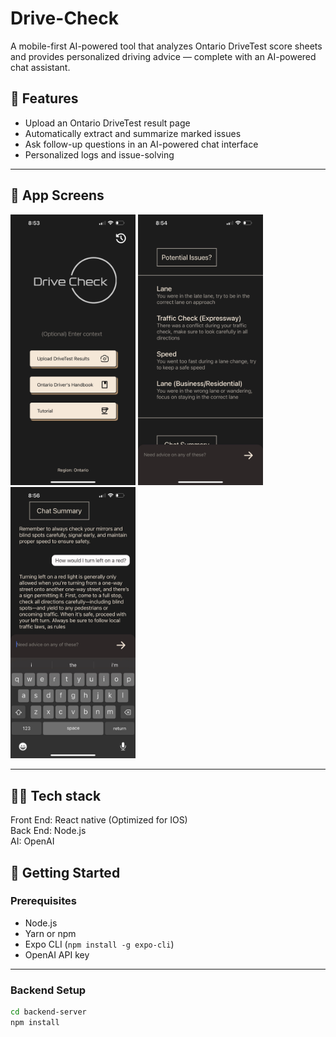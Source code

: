 # Drive-Check

A mobile-first AI-powered tool that analyzes Ontario DriveTest score sheets and provides personalized driving advice — complete with an AI-powered chat assistant.


## 📸 Features

- Upload an Ontario DriveTest result page
- Automatically extract and summarize marked issues
- Ask follow-up questions in an AI-powered chat interface
- Personalized logs and issue-solving

---
<h2>📱 App Screens</h2>

<img src="drive-check-ontario/screenshots/1.png" alt="Home Page" width="200"/> <img src="drive-check-ontario/screenshots/3.png" alt="Analyze1 Page" width="200"/> <img src="drive-check-ontario/screenshots/5.png" alt="Analyze3 Page" width="200" />



---

## 🧑‍💻 Tech stack
Front End: React native (Optimized for IOS)  
Back End: Node.js  
AI: OpenAI  

## 🚀 Getting Started
### Prerequisites

- Node.js
- Yarn or npm
- Expo CLI (`npm install -g expo-cli`)
- OpenAI API key

---

### Backend Setup

```bash
cd backend-server
npm install
